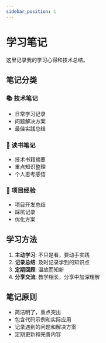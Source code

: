 ```yaml
---
sidebar_position: 1
---
```


# 学习笔记

这里记录我的学习心得和技术总结。

## 笔记分类

### 📚 技术笔记
- 日常学习记录
- 问题解决方案
- 最佳实践总结

### 📖 读书笔记
- 技术书籍摘要
- 重点知识整理
- 个人思考感悟

### 🔧 项目经验
- 项目开发总结
- 踩坑记录
- 优化方案

## 学习方法

1. **主动学习**: 不只是看，要动手实践
2. **记录总结**: 及时记录学到的知识点
3. **定期回顾**: 温故而知新
4. **分享交流**: 教学相长，分享中加深理解

## 笔记原则

- 简洁明了，重点突出
- 包含代码示例和实际应用
- 记录遇到的问题和解决方案
- 定期更新和完善内容
